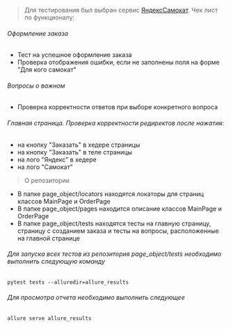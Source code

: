 > Для тестирования был выбран сервис [ЯндексСамокат](https://qa-scooter.praktikum-services.ru/). Чек лист по функционалу:
###### Оформление заказа
* Тест на успешное оформление заказа
* Проверка отображения ошибки, если не заполнены поля на форме "Для кого самокат"

###### Вопросы о важном
* Проверка корректности ответов при выборе конкретного вопроса 

###### Главная страница. Проверка корректности редиректов после нажатия: 
* на кнопку "Заказать" в хедере страницы
* на кнопку "Заказать" в теле страницы
* на лого "Яндекс" в хедере
* на лого "Самокат"

> О репозитории
* В папке page_object/locators находятся локаторы для страниц классов MainPage и OrderPage
* В папке page_object/pages находится описание классов MainPage и OrderPage
* В папке page_object/tests находятся тесты 
на главную страницу, страницу с созданием заказа и тесты на вопросы, расположенные на главной странице

######  Для запуска всех тестов из репозитория page_object/tests необходимо выполнить следующую команду 
```
pytest tests --alluredir=allure_results
```
######  Для просмотра отчета необходимо выполнить следующее
```
allure serve allure_results
```
